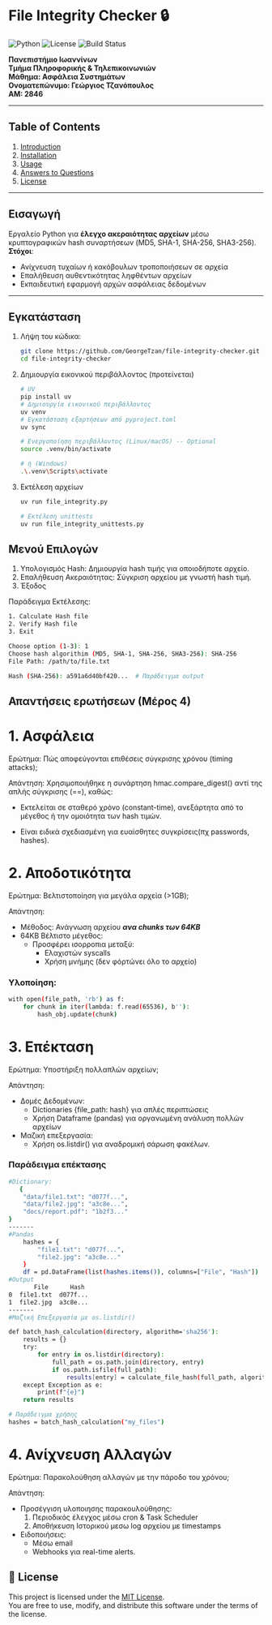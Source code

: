 # File Integrity Checker 🔒

![Python](https://img.shields.io/badge/Python-3.11-blue)
![License](https://img.shields.io/badge/License-MIT-green)
![Build Status](https://github.com/GeorgeTzan/file-integrity-checker/actions/workflows/python-app.yml/badge.svg)

**Πανεπιστήμιο Ιωαννίνων**  
**Τμήμα Πληροφορικής & Τηλεπικοινωνιών**  
**Μάθημα: Ασφάλεια Συστημάτων**  
**Ονοματεπώνυμο: Γεώργιος Τζανόπουλος**  
**ΑΜ: 2846**  

---

## Table of Contents
1. [Introduction](#-Εισαγωγή)
2. [Installation](#-Εγκατάσταση)
3. [Usage](#Μενού-Επιλογών)
4. [Answers to Questions](#Απαντήσεις-ερωτήσεων-Μέρος-4)
5. [License](#-License)

---

## Εισαγωγή

Εργαλείο Python για **έλεγχο ακεραιότητας αρχείων** μέσω κρυπτογραφικών hash συναρτήσεων (MD5, SHA-1, SHA-256, SHA3-256).  
**Στόχοι**:  
- Ανίχνευση τυχαίων ή κακόβουλων τροποποιήσεων σε αρχεία  
- Επαλήθευση αυθεντικότητας ληφθέντων αρχείων  
- Εκπαιδευτική εφαρμογή αρχών ασφάλειας δεδομένων  

---

## Εγκατάσταση

1. Λήψη του κώδικα:
    ```bash
   git clone https://github.com/GeorgeTzan/file-integrity-checker.git
   cd file-integrity-checker
    ```
2. Δημιουργία εικονικού περιβάλλοντος (προτείνεται)
    ```bash
    # UV
    pip install uv
    # Δημιουργία εικονικού περιβάλλοντος
    uv venv
    # Εγκατάσταση εξαρτήσεων από pyproject.toml
    uv sync

    # Ενεργοποίηση περιβάλλοντος (Linux/macOS) -- Optional
    source .venv/bin/activate

    # ή (Windows)
    .\.venv\Scripts\activate
    ```

3. Εκτέλεση αρχείων
    ```bash
    uv run file_integrity.py

    # Εκτέλεση unittests
    uv run file_integrity_unittests.py
    ```

## Μενού Επιλογών

1. Υπολογισμός Hash: Δημιουργία hash τιμής για οποιοδήποτε αρχείο.
2. Επαλήθευση Ακεραιότητας: Σύγκριση αρχείου με γνωστή hash τιμή.
3. Έξοδος

Παράδειγμα Εκτέλεσης:
```bash
1. Calculate Hash file
2. Verify Hash file
3. Exit

Choose option (1-3): 1
Choose hash algorithim (MD5, SHA-1, SHA-256, SHA3-256): SHA-256
File Path: /path/to/file.txt

Hash (SHA-256): a591a6d40bf420...  # Παράδειγμα output
```

## Απαντήσεις ερωτήσεων (Μέρος 4)

# 1. Ασφάλεια

Ερώτημα: Πώς αποφεύγονται επιθέσεις σύγκρισης χρόνου (timing attacks);

Απάντηση:
Χρησιμοποιήθηκε η συνάρτηση hmac.compare_digest() αντί της απλής σύγκρισης (==), καθώς:

* Εκτελείται σε σταθερό χρόνο (constant-time), ανεξάρτητα από το μέγεθος ή την ομοιότητα των hash τιμών.

* Είναι ειδικά σχεδιασμένη για ευαίσθητες συγκρίσεις(πχ passwords, hashes).  

# 2. Αποδοτικότητα
Ερώτημα: Βελτιστοποίηση για μεγάλα αρχεία (>1GB);

Απάντηση:

* Μέθοδος: Ανάγνωση αρχείου ***ανα chunks των 64KB***
* 64KB Βέλτιστο μέγεθος:
    * Προσφέρει ισορροπια μεταξύ:
        * Ελαχιστών syscalls 
        * Χρήση μνήμης (δεν φόρτώνει όλο το αρχείο)

### Υλοποίηση:
```bash
with open(file_path, 'rb') as f:
    for chunk in iter(lambda: f.read(65536), b''):
        hash_obj.update(chunk)
```

# 3. Επέκταση
Ερώτημα: Υποστήριξη πολλαπλών αρχείων;

Απάντηση:
* Δομές Δεδομένων:
    * Dictionaries {file_path: hash} για απλές περιπτώσεις
    * Χρήση Dataframe (pandas) για οργανωμένη ανάλυση πολλών αρχείων
* Μαζική επεξεργασία:
    * Χρήση os.listdir() για αναδρομική σάρωση φακέλων.
### Παράδειγμα επέκτασης
```bash
#Dictionary:
   {
    "data/file1.txt": "d077f...",
    "data/file2.jpg": "a3c8e...",
    "docs/report.pdf": "1b2f3..."
} 
-------
#Pandas
    hashes = {
        "file1.txt": "d077f...", 
        "file2.jpg": "a3c8e..."
    }
    df = pd.DataFrame(list(hashes.items()), columns=["File", "Hash"])
#Output
       File      Hash
0  file1.txt  d077f...
1  file2.jpg  a3c8e...
-------
#Μαζική Επεξεργασία με os.listdir()

def batch_hash_calculation(directory, algorithm='sha256'):
    results = {}
    try:
        for entry in os.listdir(directory):
            full_path = os.path.join(directory, entry)
            if os.path.isfile(full_path): 
                results[entry] = calculate_file_hash(full_path, algorithm)
    except Exception as e:
        print(f"{e}")
    return results

# Παράδειγμα χρήσης
hashes = batch_hash_calculation("my_files")
```

# 4. Ανίχνευση Αλλαγών
Ερώτημα: Παρακολούθηση αλλαγών με την πάροδο του χρόνου;

Απάντηση:
* Προσέγγιση υλοποιησης παρακουλούθησης:
    1. Περιοδικός έλεγχος μέσω cron & Task Scheduler
    2. Αποθήκευση Ιστορικού μεσω log αρχείου με timestamps
* Ειδοποιήσεις:
    * Μέσω email
    * Webhooks για real-time alerts.

## 📝 License

This project is licensed under the [MIT License](LICENSE).  
You are free to use, modify, and distribute this software under the terms of the license.

